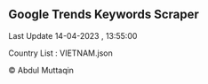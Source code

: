 

## Google Trends Keywords Scraper 
 
Last Update 14-04-2023 , 13:55:00

Country List :
VIETNAM.json



© Abdul Muttaqin 
